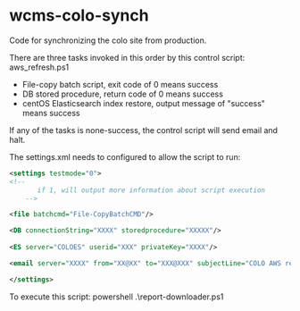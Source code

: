 # wcms-colo-synch
Code for synchronizing the colo site from production.

There are three tasks invoked in this order by this control script: aws_refresh.ps1

* File-copy batch script, exit code of 0 means success
* DB stored procedure, return code of 0 means success
* centOS Elasticsearch index restore, output message of "success" means success

If any of the tasks is none-success, the control script will send email and halt.

The settings.xml needs to configured to allow the script to run:

```xml
<settings testmode="0">   
<!--
       if 1, will output more information about script execution
    -->

<file batchcmd="File-CopyBatchCMD"/>

<DB connectionString="XXXX" storedprocedure="XXXXX"/>
    
<ES server="COLOES" userid="XXX" privateKey="XXXX"/>

<email server="XXXX" from="XX@XX" to="XXX@XXX" subjectLine="COLO AWS refresh failed" />

</settings>
```

To execute this script:  powershell .\report-downloader.ps1
